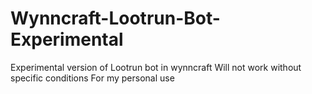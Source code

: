# Wynncraft-Lootrun-Bot-Experimental
Experimental version of Lootrun bot in wynncraft
Will not work without specific conditions
For my personal use
